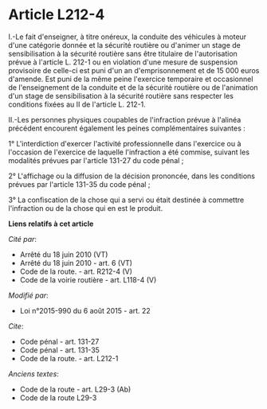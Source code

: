 # Article L212-4

I.-Le fait d'enseigner, à titre onéreux, la conduite des véhicules à moteur d'une catégorie donnée et la sécurité routière ou
d'animer un stage de sensibilisation à la sécurité routière  sans être titulaire de l'autorisation prévue à l'article L.
212-1 ou en violation d'une mesure de suspension provisoire de celle-ci est puni d'un an d'emprisonnement et de 15 000 euros
d'amende. Est puni de la même peine l'exercice temporaire et occasionnel de l'enseignement de la conduite et de la sécurité
routière ou de l'animation d'un stage de sensibilisation à la sécurité routière  sans respecter les conditions fixées au II
de l'article L. 212-1. 

II.-Les personnes physiques coupables de l'infraction prévue à l'alinéa précédent encourent également les peines
complémentaires suivantes : 

1° L'interdiction d'exercer l'activité professionnelle dans l'exercice ou à l'occasion de l'exercice de laquelle l'infraction
a été commise, suivant les modalités prévues par l'article 131-27 du code pénal ; 

2° L'affichage ou la diffusion de la décision prononcée, dans les conditions prévues par l'article 131-35 du code pénal ; 

3° La confiscation de la chose qui a servi ou était destinée à commettre l'infraction ou de la chose qui en est le produit.

**Liens relatifs à cet article**

_Cité par_:

  - Arrêté du 18 juin 2010 (VT)
  - Arrêté du 18 juin 2010 - art. 6 (VT)
  - Code de la route. - art. R212-4 (V)
  - Code de la voirie routière - art. L118-4 (V)

_Modifié par_:

  - Loi n°2015-990 du 6 août 2015 - art. 22

_Cite_:

  - Code pénal - art. 131-27
  - Code pénal - art. 131-35
  - Code de la route. - art. L212-1

_Anciens textes_:

  - Code de la route - art. L29-3 (Ab)
  - Code de la route L29-3
